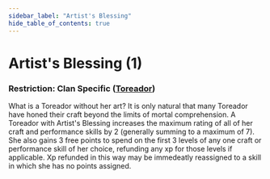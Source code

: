 ```yaml
---
sidebar_label: "Artist's Blessing"
hide_table_of_contents: true
---
```


# Artist's Blessing (1)

### Restriction: Clan Specific ([Toreador](../Clans/Toreador))

What is a Toreador without her art? It is only natural that many Toreador have honed their craft beyond the limits of mortal comprehension. A Toreador with Artist's Blessing increases the maximum rating of all of her craft and performance skills by 2 (generally summing to a maximum of 7). She also gains 3 free points to spend on the first 3 levels of any one craft or performance skill of her choice, refunding any xp for those levels if applicable. Xp refunded in this way may be immedeatly reassigned to a skill in which she has no points assigned.
